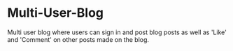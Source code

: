 # Multi-User-Blog
Multi user blog where users can sign in and post blog posts as well as 'Like' and 'Comment' on other posts made on the blog. 
